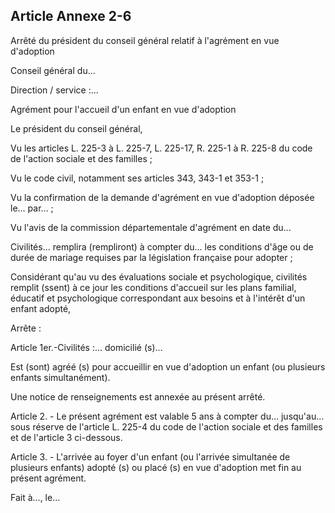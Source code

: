 ## Article Annexe 2-6


Arrêté du président du conseil général relatif à l'agrément en vue d'adoption

Conseil général du...

Direction / service :...

Agrément pour l'accueil d'un enfant en vue d'adoption

Le président du conseil général,

Vu les articles L. 225-3 à L. 225-7, L. 225-17, R. 225-1 à R. 225-8 du code de l'action sociale et des
familles ;

Vu le code civil, notamment ses articles 343, 343-1 et 353-1 ;

Vu la confirmation de la demande d'agrément en vue d'adoption déposée le... par... ;

Vu l'avis de la commission départementale d'agrément en date du...

Civilités... remplira (rempliront) à compter du... les conditions d'âge ou de durée de mariage requises par la
législation française pour adopter ;

Considérant qu'au vu des évaluations sociale et psychologique, civilités remplit (ssent) à ce jour les
conditions d'accueil sur les plans familial, éducatif et psychologique correspondant aux besoins et à l'intérêt
d'un enfant adopté,

Arrête :

Article 1er.-Civilités :... domicilié (s)...

Est (sont) agréé (s) pour accueillir en vue d'adoption un enfant (ou plusieurs enfants simultanément).

Une notice de renseignements est annexée au présent arrêté.

Article 2. - Le présent agrément est valable 5 ans à compter du... jusqu'au... sous réserve de l'article L. 225-4
du code de l'action sociale et des familles et de l'article 3 ci-dessous.

Article 3. - L'arrivée au foyer d'un enfant (ou l'arrivée simultanée de plusieurs enfants) adopté (s) ou placé (s)
en vue d'adoption met fin au présent agrément.

Fait à..., le...

